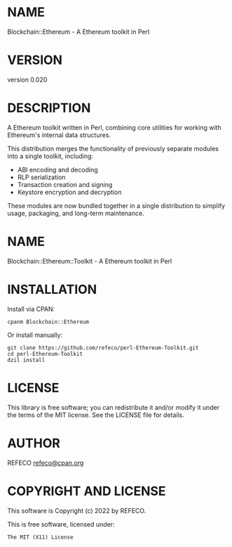 # NAME

Blockchain::Ethereum - A Ethereum toolkit in Perl

# VERSION

version 0.020

# DESCRIPTION

A Ethereum toolkit written in Perl, combining core utilities for working with Ethereum's internal data structures.

This distribution merges the functionality of previously separate modules into a single toolkit, including:

- ABI encoding and decoding
- RLP serialization
- Transaction creation and signing
- Keystore encryption and decryption

These modules are now bundled together in a single distribution to simplify usage, packaging, and long-term maintenance.

# NAME

Blockchain::Ethereum::Toolkit - A Ethereum toolkit in Perl

# INSTALLATION

Install via CPAN:

```
cpanm Blockchain::Ethereum
```

Or install manually:

```
git clone https://github.com/refeco/perl-Ethereum-Toolkit.git
cd perl-Ethereum-Toolkit
dzil install
```

# LICENSE

This library is free software; you can redistribute it and/or modify
it under the terms of the MIT license. See the LICENSE file for details.

# AUTHOR

REFECO <refeco@cpan.org>

# COPYRIGHT AND LICENSE

This software is Copyright (c) 2022 by REFECO.

This is free software, licensed under:

```
The MIT (X11) License
```
